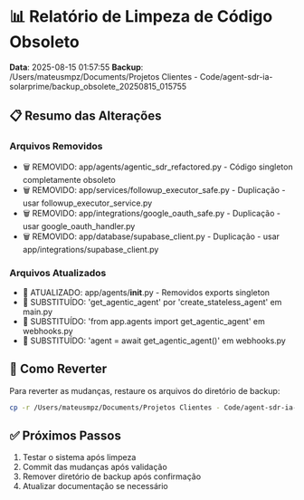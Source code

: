 # 📊 Relatório de Limpeza de Código Obsoleto

**Data**: 2025-08-15 01:57:55
**Backup**: /Users/mateusmpz/Documents/Projetos Clientes - Code/agent-sdr-ia-solarprime/backup_obsolete_20250815_015755

## 📋 Resumo das Alterações

### Arquivos Removidos
- 🗑️  REMOVIDO: app/agents/agentic_sdr_refactored.py - Código singleton completamente obsoleto
- 🗑️  REMOVIDO: app/services/followup_executor_safe.py - Duplicação - usar followup_executor_service.py
- 🗑️  REMOVIDO: app/integrations/google_oauth_safe.py - Duplicação - usar google_oauth_handler.py
- 🗑️  REMOVIDO: app/database/supabase_client.py - Duplicação - usar app/integrations/supabase_client.py

### Arquivos Atualizados
- 📝 ATUALIZADO: app/agents/__init__.py - Removidos exports singleton
- 📝 SUBSTITUÍDO: 'get_agentic_agent' por 'create_stateless_agent' em main.py
- 📝 SUBSTITUÍDO: 'from app.agents import get_agentic_agent' em webhooks.py
- 📝 SUBSTITUÍDO: 'agent = await get_agentic_agent()' em webhooks.py


## 🔄 Como Reverter

Para reverter as mudanças, restaure os arquivos do diretório de backup:
```bash
cp -r /Users/mateusmpz/Documents/Projetos Clientes - Code/agent-sdr-ia-solarprime/backup_obsolete_20250815_015755/* .
```

## ✅ Próximos Passos

1. Testar o sistema após limpeza
2. Commit das mudanças após validação
3. Remover diretório de backup após confirmação
4. Atualizar documentação se necessário
